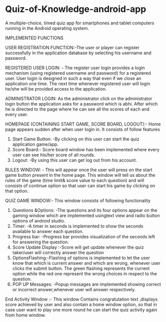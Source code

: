 # Quiz-of-Knowledge-android-app
A multiple-choice, timed quiz app for smartphones and tablet computers running in the Android operating system.

IMPLEMENTED FUNCTIONS

USER REGISTRATION FUNCTION:-The user or player can register successfully in the application database by selecting his username and password.

REGISTERED USER LOGIN: - The register user login provides a login mechanism (using registered username and password) for a registered user. User login is designed in such a way that even if we close an application one time. The next time whenever registered user will login he/she will be provided access to the application.

ADMINISTRATOR LOGIN: As the administrator click on the administrator login button the application asks for a password which is abhi. After which he is directed to the page where he can see all the scores of each and every user.

HOMEPAGE (CONTAINING START GAME,  SCORE BOARD, LOGOUT):- Home page appears sudden after when user login in. It consists of follow features

1. Start Game Button: -By clicking on this user can start the quiz application game/app.
2.  Score Board:- Score board window has been implemented where every user can see his/her  score of all rounds.
3. Logout: -By using this user can get log out from his account.

RULES WINDOW: - This will appear once the user will press on the start game button present in the home page. This window will tell us about the rules of the game (time limit& score value to each question) and will consists of continue option so that user can start his game by clicking on that option.

QUIZ GAME WINDOW:- This window consists of following functionality 
1. Questions &Options: -The questions and its four options appear on the gaming window which are implemented usingtext view and radio button options of android studio.
2. Timer: -A timer in seconds is implemented to show the seconds available to answer each question.
3. Progress bar: -Progress bar provides visualization of the seconds left for answering the question.
4. Score Update Display :-Score will get update whenever the quiz taker/user will correctly answer the question
5. OptionsFlashing:-Flashing of options is implemented to let the user know that which is current answer and which are wrong, whenever user clicks the submit button. The green flashing represents the current option while the red one represent the wrong choices in respect to the question.
6. POP UP Messages: -Popup messages are implemented showing correct or incorrect answer,whenever user will answer respectively.

End Activity Window :- This window Contains congratulation text ,displays score achieved by user and also contain a home window option, so that in case user want to play one more round he can start the quiz activity again from home window.
